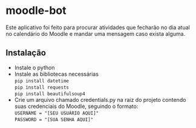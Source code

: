 # moodle-bot
Este aplicativo foi feito para procurar atividades que fecharão no dia atual no calendário do Moodle e mandar uma mensagem caso exista alguma.
## Instalação
* Instale o python
* Instale as bibliotecas necessárias  
`pip install datetime`  
`pip install requests`  
`pip install beautifulsoup4`  
* Crie um arquivo chamado credentials.py na raiz do projeto contendo suas credenciais do Moodle, seguindo o formato:  
`USERNAME = "[SEU USUÁRIO AQUI]"`  
`PASSWORD = "[SUA SENHA AQUI]"`
